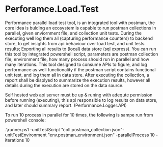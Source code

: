 # Perforamce.Load.Test
Performance parallel load test tool, is an integrated tool with postman, the core idea is bulding an ecosystem is capable to run postman collections in parallel, given enviornment file, and collection unit tests. 
During the executing well log them all (capturing performance counters) to backend store, to get insights from api behaviour over load test, and unit tests results; Exporting all results to (local) data store (sql express). You can run this tool by integrated powershell script, parameters are postman collection file, environment file, how many process should run in parallel and how many iterations. 
This tool designed to consume APIs to figure, and log performance as well functionality if the postman script contains functional unit test, and log them all in data store. After executing the collection, a report shall be displyed to summarize the execution results, however all details during the execution are stored on the data source.

Self hosted web api server must be up & runing with adequte permission before running (executing), this api responsible to log results on data store, and later should summary report. (Performance.Logger.API)

To run 10 process in parallel for 10 times, the following is sampe run from powershell console:

.\runner.ps1 -unitTestScript "coll.postman_collection.json"-unitTestEnvironment "env.postman_environment.json" -parallelProcess 10 -iterations 10
